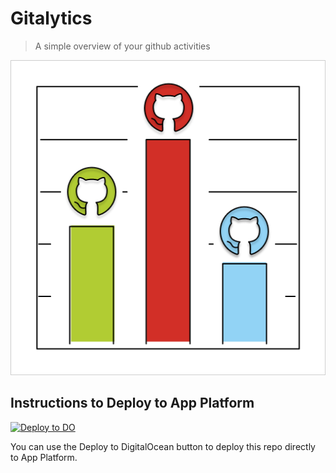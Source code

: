 # Gitalytics

> A simple overview of your github activities

<p align="center">
<img src="./gitalytics.png" alt="Gitalytics">
</p>

## Instructions to Deploy to App Platform

[![Deploy to DO](https://mp-assets1.sfo2.digitaloceanspaces.com/deploy-to-do/do-btn-blue.svg)](https://cloud.digitalocean.com/apps/new?repo=https://github.com/shhdharmen/gitalytics/tree/main)

You can use the Deploy to DigitalOcean button to deploy this repo directly to App Platform.
